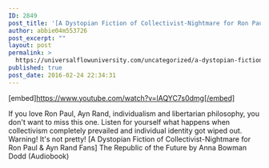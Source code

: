 ```yaml
---
ID: 2849
post_title: '[A Dystopian Fiction of Collectivist-Nightmare for Ron Paul &#038; Ayn Rand Fans] Republic of the Future'
author: abbie04m553726
post_excerpt: ""
layout: post
permalink: >
  https://universalflowuniversity.com/uncategorized/a-dystopian-fiction-of-collectivist-nightmare-for-ron-paul-ayn-rand-fans-republic-of-the-future/
published: true
post_date: 2016-02-24 22:34:31
---
```

[embed]https://www.youtube.com/watch?v=lAQYC7s0dmg[/embed]<br>
<p>If you love Ron Paul, Ayn Rand, individualism and libertarian philosophy, you don't want to miss this one. Listen for yourself what happens when collectivism completely prevailed and individual identity got wiped out. Warning! It's not pretty!
[A Dystopian Fiction of Collectivist-Nightmare for Ron Paul & Ayn Rand Fans] The Republic of the Future by Anna Bowman Dodd (Audiobook)</p>